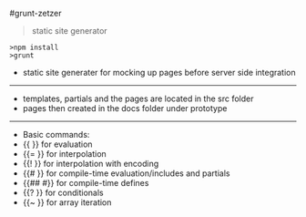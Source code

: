 #grunt-zetzer
>static site generator

```shell
>npm install
>grunt
```

* static site generater for mocking up pages before server side integration

------

* templates, partials and the pages are located in the src folder
* pages then created in the docs folder under prototype

------

* Basic commands:
* {{ }}	for evaluation
* {{= }}	for interpolation
* {{! }}	for interpolation with encoding
* {{# }}	for compile-time evaluation/includes and partials
* {{## #}}	for compile-time defines
* {{? }}	for conditionals
* {{~ }}	for array iteration